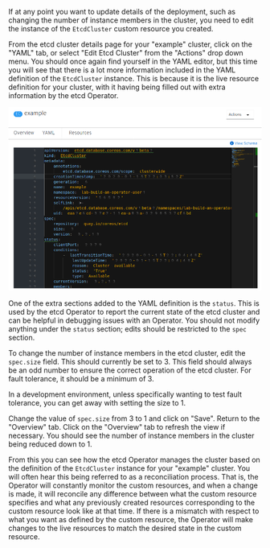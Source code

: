 If at any point you want to update details of the deployment, such as changing the number of instance members in the cluster, you need to edit the instance of the `EtcdCluster` custom resource you created.

From the etcd cluster details page for your "example" cluster, click on the "YAML" tab, or select "Edit Etcd Cluster" from the "Actions" drop down menu. You should once again find yourself in the YAML editor, but this time you will see that there is a lot more information included in the YAML definition of the `EtcdCluster` instance. This is because it is the live resource definition for your cluster, with it having being filled out with extra information by the etcd Operator.

![](editing-etcd-cluster-2.png)

One of the extra sections added to the YAML definition is the `status`. This is used by the etcd Operator to report the current state of the etcd cluster and can be helpful in debugging issues with an Operator. You should not modify anything under the `status` section; edits should be restricted to the `spec` section.

To change the number of instance members in the etcd cluster, edit the `spec.size` field. This should currently be set to 3. This field should always be an odd number to ensure the correct operation of the etcd cluster. For fault tolerance, it should be a minimum of 3.

In a development environment, unless specifically wanting to test fault tolerance, you can get away with setting the size to 1.

Change the value of `spec.size` from 3 to 1 and click on "Save". Return to the "Overview" tab. Click on the "Overview" tab to refresh the view if necessary. You should see the number of instance members in the cluster being reduced down to 1.

From this you can see how the etcd Operator manages the cluster based on the definition of the `EtcdCluster` instance for your "example" cluster. You will often hear this being referred to as a reconciliation process. That is, the Operator will constantly monitor the custom resources, and when a change is made, it will reconcile any difference between what the custom resource specifies and what any previously created resources corresponding to the custom resource look like at that time. If there is a mismatch with respect to what you want as defined by the custom resource, the Operator will make changes to the live resources to match the desired state in the custom resource.
